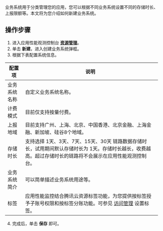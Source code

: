 业务系统用于分类管理您的应用，您可以根据不同业务系统设置不同的存储时长、上报限额等。本文将为您介绍如何新建业务系统。

## 操作步骤
1. 进入应用性能观测控制台 [**资源管理**](https://console.cloud.tencent.com/apm/monitor/team)。
2. 单击 **新建**，进入创建业务系统弹框。
3. 根据下表配置系统信息。

| 配置项  | 说明      |
|---------|---------|
  | 业务系统名称 | 自定义业务系统名称。                                           |
   | 计费模式     | 目前仅支持按量付费。                                           |
   | 上报地域 |    目前支持广州、上海、北京、中国香港、北京金融、上海金融、新加坡、硅谷8个地域。 |
   | 存储时长 | 支持选择 1天、3天、7天、15天、30天 链路数据存储时长，试用期间默认存储时长为 1天。存储时长越长，收费越高。超过存储时长的链路将不会展示在应用性能观测控制台。|
   | 业务系统简介 | 可以简单描述业务系统用途等。                                 |
   | 标签         | 应用性能监控结合腾讯云资源标签功能，为您提供按标签授予子账号权限和按标签分账功能。可参见 [访问管理](https://cloud.tencent.com/document/product/1463/58162) 设置标签。 |

4. 完成后，单击 **保存** 即可。
